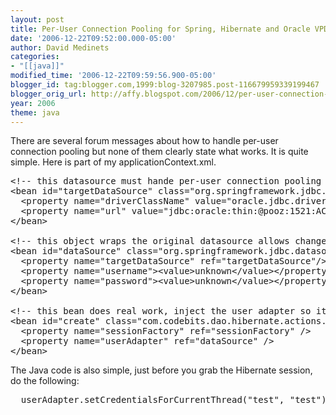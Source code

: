```yaml
---
layout: post
title: Per-User Connection Pooling for Spring, Hibernate and Oracle VPD (Virtual Private Database)
date: '2006-12-22T09:52:00.000-05:00'
author: David Medinets
categories:
- "[[java]]"
modified_time: '2006-12-22T09:59:56.900-05:00'
blogger_id: tag:blogger.com,1999:blog-3207985.post-116679959339199467
blogger_orig_url: http://affy.blogspot.com/2006/12/per-user-connection-pooling-for-spring.md
year: 2006
theme: java
---
```


<p>There are several forum messages about how to handle per-user connection pooling but none of them clearly state what
  works. It is quite simple. Here is part of my applicationContext.xml.</p>


<pre>&lt;!-- this datasource must hande per-user connection pooling --&gt;
&lt;bean id="targetDataSource" class="org.springframework.jdbc.datasource.DriverManagerDataSource" destroy-method="close"&gt;
  &lt;property name="driverClassName" value="oracle.jdbc.driver.OracleDriver"/&gt;
  &lt;property name="url" value="jdbc:oracle:thin:@pooz:1521:ACC"/&gt;
&lt;/bean&gt;

&lt;!-- this object wraps the original datasource allows change of user when needed --&gt;
&lt;bean id="dataSource" class="org.springframework.jdbc.datasource.UserCredentialsDataSourceAdapter"&gt;
  &lt;property name="targetDataSource" ref="targetDataSource"/&gt;
  &lt;property name="username"&gt;&lt;value&gt;unknown&lt;/value&gt;&lt;/property&gt;
  &lt;property name="password"&gt;&lt;value&gt;unknown&lt;/value&gt;&lt;/property&gt;
&lt;/bean&gt;

&lt;!-- this bean does real work, inject the user adapter so it can change the user credentials --&gt;
&lt;bean id="create" class="com.codebits.dao.hibernate.actions.Create"&gt;
  &lt;property name="sessionFactory" ref="sessionFactory" /&gt;
  &lt;property name="userAdapter" ref="dataSource" /&gt;
&lt;/bean&gt;</pre>
<p>The Java code is also simple, just before you grab the Hibernate session, do the following:</p>
<pre>  userAdapter.setCredentialsForCurrentThread("test", "test");</pre>
